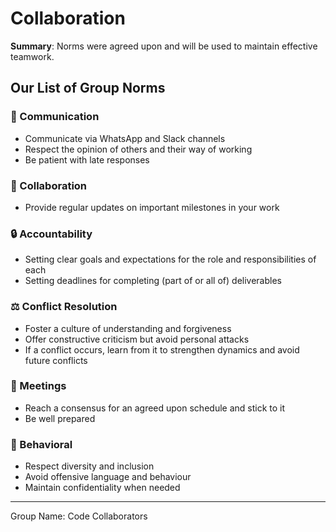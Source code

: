 # Collaboration
<!-- group norms summary -->

**Summary**: Norms were agreed upon and will be used to maintain effective teamwork.

<!-- group norms list -->
## Our List of Group Norms

### 💬 Communication

- Communicate via WhatsApp and Slack channels
- Respect the opinion of others and their way of working
- Be patient with late responses

### 🤝  Collaboration

- Provide regular updates on important milestones in your work

### 🔒 Accountability

- Setting clear goals and expectations for the role and responsibilities of each
- Setting deadlines for completing (part of or all of) deliverables

### ⚖️ Conflict Resolution

- Foster a culture of understanding and forgiveness
- Offer constructive criticism but avoid personal attacks
- If a conflict occurs, learn from it to strengthen dynamics and avoid future conflicts

### 📆  Meetings

- Reach a consensus for an agreed upon schedule and stick to it
- Be well prepared

### 👥 Behavioral

- Respect diversity and inclusion
- Avoid offensive language and behaviour
- Maintain confidentiality when needed

---
Group Name: Code Collaborators